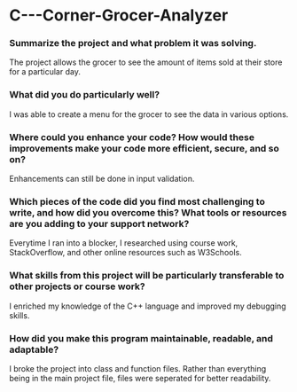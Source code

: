 # C---Corner-Grocer-Analyzer


### Summarize the project and what problem it was solving.
The project allows the grocer to see the amount of items sold at their store for a particular day.

### What did you do particularly well?
I was able to create a menu for the grocer to see the data in various options.

### Where could you enhance your code? How would these improvements make your code more efficient, secure, and so on?
Enhancements can still be done in input validation.

### Which pieces of the code did you find most challenging to write, and how did you overcome this? What tools or resources are you adding to your support network?
Everytime I ran into a blocker, I researched using course work, StackOverflow, and other online resources such as W3Schools.

### What skills from this project will be particularly transferable to other projects or course work?
I enriched my knowledge of the C++ language and improved my debugging skills.

### How did you make this program maintainable, readable, and adaptable?
I broke the project into class and function files. Rather than everything being in the main project file, files were seperated for better readability.
